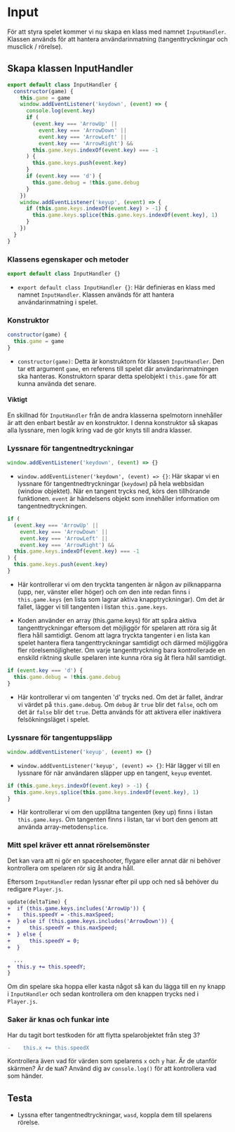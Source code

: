 # Input

För att styra spelet kommer vi nu skapa en klass med namnet `InputHandler`. Klassen används för att hantera användarinmatning (tangenttryckningar och musclick / rörelse).

## Skapa klassen InputHandler

```javascript
export default class InputHandler {
  constructor(game) {
    this.game = game
    window.addEventListener('keydown', (event) => {
      console.log(event.key)
      if (
        (event.key === 'ArrowUp' ||
          event.key === 'ArrowDown' ||
          event.key === 'ArrowLeft' ||
          event.key === 'ArrowRight') &&
        this.game.keys.indexOf(event.key) === -1
      ) {
        this.game.keys.push(event.key)
      }
      if (event.key === 'd') {
        this.game.debug = !this.game.debug
      }
    })
    window.addEventListener('keyup', (event) => {
      if (this.game.keys.indexOf(event.key) > -1) {
        this.game.keys.splice(this.game.keys.indexOf(event.key), 1)
      }
    })
  }
}
```

### Klassens egenskaper och metoder

```javascript
export default class InputHandler {}
```

- `export default class InputHandler {}`: Här definieras en klass med namnet `InputHandler`. Klassen används för att hantera användarinmatning i spelet.

### Konstruktor

```javascript
constructor(game) {
  this.game = game
}
```

- `constructor(game)`: Detta är konstruktorn för klassen `InputHandler`. Den tar ett argument `game`, en referens till spelet där användarinmatningen ska hanteras. Konstruktorn sparar detta spelobjekt i `this.game` för att kunna använda det senare.

#### Viktigt

En skillnad för `InputHandler` från de andra klasserna spelmotorn innehåller är att den enbart består av en konstruktor. I denna konstruktor så skapas alla lyssnare, men logik kring vad de gör knyts till andra klasser.

### Lyssnare för tangentnedtryckningar

```javascript
window.addEventListener('keydown', (event) => {}
```

- `window.addEventListener('keydown', (event) => {}`: Här skapar vi en lyssnare för tangentnedtryckningar (`keydown`) på hela webbsidan (window objektet). När en tangent trycks ned, körs den tillhörande funktionen. `event` är händelsens objekt som innehåller information om tangentnedtryckningen.

```javascript
if (
  (event.key === 'ArrowUp' ||
    event.key === 'ArrowDown' ||
    event.key === 'ArrowLeft' ||
    event.key === 'ArrowRight') &&
  this.game.keys.indexOf(event.key) === -1
) {
  this.game.keys.push(event.key)
}
```

- Här kontrollerar vi om den tryckta tangenten är någon av pilknapparna (upp, ner, vänster eller höger) och om den inte redan finns i `this.game.keys` (en lista som lagrar aktiva knapptryckningar). Om det är fallet, lägger vi till tangenten i listan `this.game.keys`.

- Koden använder en array (this.game.keys) för att spåra aktiva tangenttryckningar eftersom det möjliggör för spelaren att röra sig åt flera håll samtidigt. Genom att lagra tryckta tangenter i en lista kan spelet hantera flera tangenttryckningar samtidigt och därmed möjliggöra fler rörelsemöjligheter. Om varje tangenttryckning bara kontrollerade en enskild riktning skulle spelaren inte kunna röra sig åt flera håll samtidigt.

```javascript
if (event.key === 'd') {
  this.game.debug = !this.game.debug
}
```

- Här kontrollerar vi om tangenten 'd' trycks ned. Om det är fallet, ändrar vi värdet på `this.game.debug`. Om `debug` är `true` blir det `false`, och om det är `false` blir det `true`. Detta används för att aktivera eller inaktivera felsökningsläget i spelet.

### Lyssnare för tangentuppsläpp

```javascript
window.addEventListener('keyup', (event) => {}
```

- `window.addEventListener('keyup', (event) => {}`: Här lägger vi till en lyssnare för när användaren släpper upp en tangent, `keyup` eventet.

```javascript
if (this.game.keys.indexOf(event.key) > -1) {
  this.game.keys.splice(this.game.keys.indexOf(event.key), 1)
}
```

- Här kontrollerar vi om den upplåtna tangenten (key up) finns i listan `this.game.keys`. Om tangenten finns i listan, tar vi bort den genom att använda array-metoden`splice`.


### Mitt spel kräver ett annat rörelsemönster

Det kan vara att ni gör en spaceshooter, flygare eller annat där ni behöver kontrollera om spelaren rör sig åt andra håll.

Eftersom `InputHandler` redan lyssnar efter pil upp och ned så behöver du redigare `Player.js`.

```diff
update(deltaTime) {
+  if (this.game.keys.includes('ArrowUp')) {
+    this.speedY = -this.maxSpeed;
+  } else if (this.game.keys.includes('ArrowDown')) {
+      this.speedY = this.maxSpeed;
+  } else {
+      this.speedY = 0;
+  }

  ...
+  this.y += this.speedY;
}
```

Om din spelare ska hoppa eller kasta något så kan du lägga till en ny knapp i `InputHandler` och sedan kontrollera om den knappen trycks ned i `Player.js`.

### Saker är knas och funkar inte

Har du tagit bort testkoden för att flytta spelarobjektet från steg 3?

```diff
-    this.x += this.speedX
```

Kontrollera även vad för värden som spelarens `x` och `y` har. Är de utanför skärmen? Är de `NaN`? Använd dig av `console.log()` för att kontrollera vad som händer.

## Testa

* Lyssna efter tangentnedtryckningar, `wasd`, koppla dem till spelarens rörelse.

